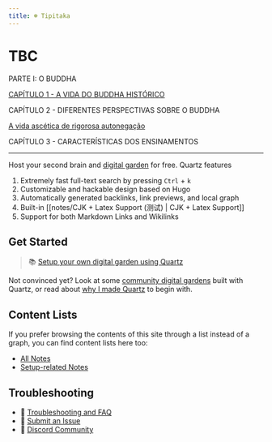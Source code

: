 ```yaml
---
title: ☸ Tipitaka
---
```

  

# TBC

PARTE I: O BUDDHA

[CAPÍTULO 1 - A VIDA DO BUDDHA HISTÓRICO](content/CAPÍTULO%201%20-%20A%20VIDA%20DO%20BUDDHA%20HISTÓRICO.md)

CAPÍTULO 2 - DIFERENTES PERSPECTIVAS SOBRE O BUDDHA

[A vida ascética de rigorosa autonegação](content/A%20vida%20ascética%20de%20rigorosa%20autonegação.md) 

CAPÍTULO 3 - CARACTERÍSTICAS DOS ENSINAMENTOS

  

---


Host your second brain and [digital garden](https://jzhao.xyz/posts/networked-thought) for free. Quartz features

1. Extremely fast full-text search by pressing `Ctrl` + `k`
2. Customizable and hackable design based on Hugo
3. Automatically generated backlinks, link previews, and local graph
4. Built-in [[notes/CJK + Latex Support (测试) | CJK + Latex Support]]
5. Support for both Markdown Links and Wikilinks

## Get Started
> 📚 [Setup your own digital garden using Quartz](notes/setup.md)

Not convinced yet? Look at some [community digital gardens](notes/showcase.md) built with Quartz, or read about [why I made Quartz](notes/philosophy.md) to begin with.

## Content Lists
If you prefer browsing the contents of this site through a list instead of a graph, you can find content lists here too:

- [All Notes](/notes)
- [Setup-related Notes](/tags/setup)

## Troubleshooting
- 🚧 [Troubleshooting and FAQ](notes/troubleshooting.md)
- 🐛 [Submit an Issue](https://github.com/jackyzha0/quartz/issues)
- 👀 [Discord Community](https://discord.gg/cRFFHYye7t)
